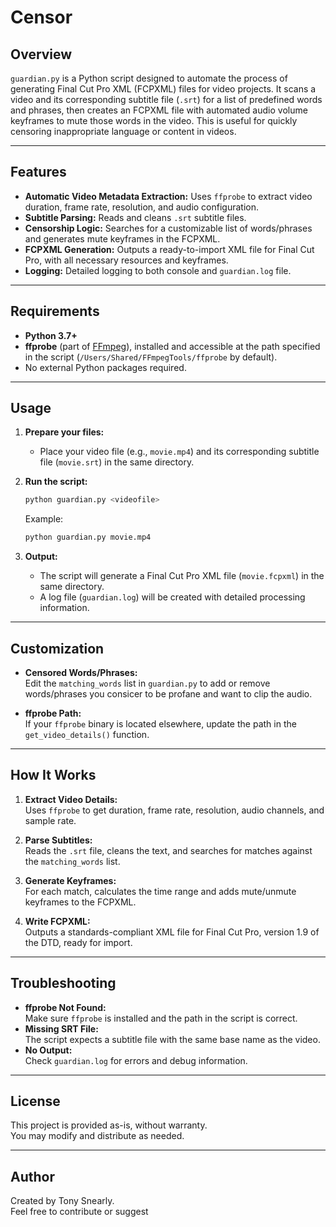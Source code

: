 # Censor

## Overview

`guardian.py` is a Python script designed to automate the process of generating Final Cut Pro XML (FCPXML) files for video projects. It scans a video and its corresponding subtitle file (`.srt`) for a list of predefined words and phrases, then creates an FCPXML file with automated audio volume keyframes to mute those words in the video. This is useful for quickly censoring inappropriate language or content in videos.

---

## Features

- **Automatic Video Metadata Extraction:** Uses `ffprobe` to extract video duration, frame rate, resolution, and audio configuration.
- **Subtitle Parsing:** Reads and cleans `.srt` subtitle files.
- **Censorship Logic:** Searches for a customizable list of words/phrases and generates mute keyframes in the FCPXML.
- **FCPXML Generation:** Outputs a ready-to-import XML file for Final Cut Pro, with all necessary resources and keyframes.
- **Logging:** Detailed logging to both console and `guardian.log` file.

---

## Requirements

- **Python 3.7+**
- **ffprobe** (part of [FFmpeg](https://ffmpeg.org/)), installed and accessible at the path specified in the script (`/Users/Shared/FFmpegTools/ffprobe` by default).
- No external Python packages required.

---

## Usage

1. **Prepare your files:**
   - Place your video file (e.g., `movie.mp4`) and its corresponding subtitle file (`movie.srt`) in the same directory.

2. **Run the script:**
   ```sh
   python guardian.py <videofile>
   ```
   Example:
   ```sh
   python guardian.py movie.mp4
   ```

3. **Output:**
   - The script will generate a Final Cut Pro XML file (`movie.fcpxml`) in the same directory.
   - A log file (`guardian.log`) will be created with detailed processing information.

---

## Customization

- **Censored Words/Phrases:**  
  Edit the `matching_words` list in `guardian.py` to add or remove words/phrases you consicer to be profane and want to clip the audio.

- **ffprobe Path:**  
  If your `ffprobe` binary is located elsewhere, update the path in the `get_video_details()` function.

---

## How It Works

1. **Extract Video Details:**  
   Uses `ffprobe` to get duration, frame rate, resolution, audio channels, and sample rate.

2. **Parse Subtitles:**  
   Reads the `.srt` file, cleans the text, and searches for matches against the `matching_words` list.

3. **Generate Keyframes:**  
   For each match, calculates the time range and adds mute/unmute keyframes to the FCPXML.

4. **Write FCPXML:**  
   Outputs a standards-compliant XML file for Final Cut Pro, version 1.9 of the DTD, ready for import.

---

## Troubleshooting

- **ffprobe Not Found:**  
  Make sure `ffprobe` is installed and the path in the script is correct.
- **Missing SRT File:**  
  The script expects a subtitle file with the same base name as the video.
- **No Output:**  
  Check `guardian.log` for errors and debug information.

---

## License

This project is provided as-is, without warranty.  
You may modify and distribute as needed.

---

## Author

Created by Tony Snearly.  
Feel free to contribute or suggest